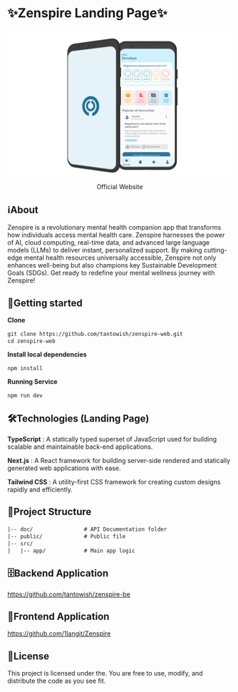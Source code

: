 # ✨Zenspire Landing Page✨

<div align="center">
  <a href="https://github.com/tantowish/zenspire-be">
    <img src="https://raw.githubusercontent.com/tantowish/toshka-images/main/zenspire/mockup%20handphone.png" alt="Logo" width="700" >
  </a>
</div>

<div align="center">
    <a href="" style="text-decoration: none;">
        Official Website
    </a>
</div>

## ℹ️About

Zenspire is a revolutionary mental health companion app that transforms how individuals access mental health care. Zenspire harnesses the power of AI, cloud computing, real-time data, and advanced large language models (LLMs) to deliver instant, personalized support. By making cutting-edge mental health resources universally accessible, Zenspire not only enhances well-being but also champions key Sustainable Development Goals (SDGs). Get ready to redefine your mental wellness journey with Zenspire!

## 🔧Getting started

**Clone**

```
git clone https://github.com/tantowish/zenspire-web.git
cd zenspire-web
```

**Install local dependencies**

```
npm install
```

**Running Service**

```
npm run dev
```

## 🛠️Technologies (Landing Page)

**TypeScript** : A statically typed superset of JavaScript used for building scalable and maintainable back-end applications.

**Next.js** : A React framework for building server-side rendered and statically generated web applications with ease.

**Tailwind CSS** : A utility-first CSS framework for creating custom designs rapidly and efficiently.


## 📁Project Structure

```
|-- doc/                # API Documentation folder
|-- public/             # Public file
|-- src/
|   |-- app/            # Main app logic
```

## 🗄️Backend Application

https://github.com/tantowish/zenspire-be

## 📱Frontend Application

https://github.com/1langit/Zenspire

## 🧾License

This project is licensed under the. You are free to use, modify, and distribute the code as you see fit.
